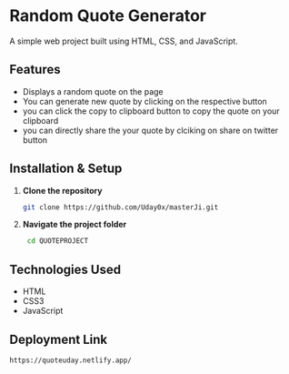 # Random Quote Generator 


A simple web project built using HTML, CSS, and JavaScript.





## Features 
- Displays a random quote on the page
- You can generate new quote by clicking on the respective button
- you can click the copy to clipboard button to copy the quote on your clipboard
- you can directly share the your quote by clciking on share on twitter button




## Installation & Setup

1. **Clone the repository**
   ```bash
   git clone https://github.com/Uday0x/masterJi.git
2. **Navigate the project folder**
   ```bash
    cd QUOTEPROJECT
## Technologies Used
- HTML
- CSS3 
- JavaScript 

## Deployment Link
    https://quoteuday.netlify.app/
